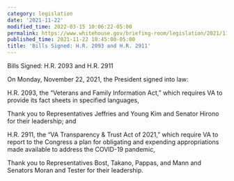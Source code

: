 ```yaml
---
category: legislation
date: '2021-11-22'
modified_time: 2022-03-15 10:06:22-05:00
permalink: https://www.whitehouse.gov/briefing-room/legislation/2021/11/22/bills-signed-h-r-2093-and-h-r-2911/
published_time: 2021-11-22 10:45:00-05:00
title: 'Bills Signed: H.R. 2093 and H.R. 2911'
---
```

 
Bills Signed: H.R. 2093 and H.R. 2911

On Monday, November 22, 2021, the President signed into law:

H.R. 2093, the “Veterans and Family Information Act,” which requires VA
to provide its fact sheets in specified languages,

Thank you to Representatives Jeffries and Young Kim and Senator Hirono
for their leadership; and

H.R. 2911, the “VA Transparency & Trust Act of 2021,” which require VA
to report to the Congress a plan for obligating and expending
appropriations made available to address the COVID-19 pandemic,

Thank you to Representatives Bost, Takano, Pappas, and Mann and Senators
Moran and Tester for their leadership.
